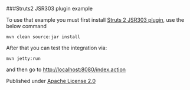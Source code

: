###Struts2 JSR303 plugin example

To use that example you must first install [Struts 2 JSR303 plugin](https://github.com/umeshawasthi/jsr303-validator-plugin),
use the below command

    mvn clean source:jar install
    
After that you can test the integration via:

    mvn jetty:run

and then go to [http://localhost:8080/index.action](http://localhost:8080/index.action)


Published under [Apache License 2.0](http://www.apache.org/licenses/LICENSE-2.0.html)

